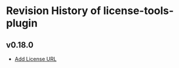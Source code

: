 # Revision History of license-tools-plugin

## v0.18.0
- [Add License URL](https://github.com/cookpad/license-tools-plugin/issues/27)
